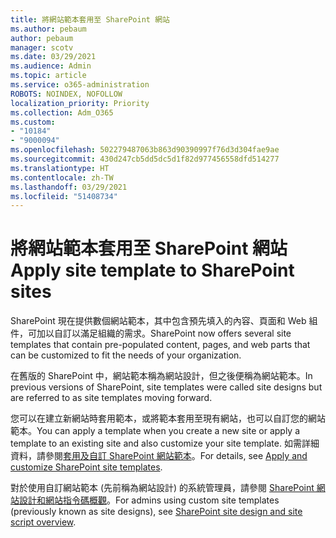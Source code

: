 ```yaml
---
title: 將網站範本套用至 SharePoint 網站
ms.author: pebaum
author: pebaum
manager: scotv
ms.date: 03/29/2021
ms.audience: Admin
ms.topic: article
ms.service: o365-administration
ROBOTS: NOINDEX, NOFOLLOW
localization_priority: Priority
ms.collection: Adm_O365
ms.custom:
- "10184"
- "9000094"
ms.openlocfilehash: 502279487063b863d90390997f76d3d304fae9ae
ms.sourcegitcommit: 430d247cb5dd5dc5d1f82d977456558dfd514277
ms.translationtype: HT
ms.contentlocale: zh-TW
ms.lasthandoff: 03/29/2021
ms.locfileid: "51408734"
---
```

# <a name="apply-site-template-to-sharepoint-sites"></a><span data-ttu-id="3b865-102">將網站範本套用至 SharePoint 網站</span><span class="sxs-lookup"><span data-stu-id="3b865-102">Apply site template to SharePoint sites</span></span>

<span data-ttu-id="3b865-103">SharePoint 現在提供數個網站範本，其中包含預先填入的內容、頁面和 Web 組件，可加以自訂以滿足組織的需求。</span><span class="sxs-lookup"><span data-stu-id="3b865-103">SharePoint now offers several site templates that contain pre-populated content, pages, and web parts that can be customized to fit the needs of your organization.</span></span> 

<span data-ttu-id="3b865-104">在舊版的 SharePoint 中，網站範本稱為網站設計，但之後便稱為網站範本。</span><span class="sxs-lookup"><span data-stu-id="3b865-104">In previous versions of SharePoint, site templates were called site designs but are referred to as site templates moving forward.</span></span> 

<span data-ttu-id="3b865-105">您可以在建立新網站時套用範本，或將範本套用至現有網站，也可以自訂您的網站範本。</span><span class="sxs-lookup"><span data-stu-id="3b865-105">You can apply a template when you create a new site or apply a template to an existing site and also customize your site template.</span></span> <span data-ttu-id="3b865-106">如需詳細資料，請參閱[套用及自訂 SharePoint 網站範本](https://support.microsoft.com/office/39382463-0e45-4d1b-be27-0e96aeec8398)。</span><span class="sxs-lookup"><span data-stu-id="3b865-106">For details, see [Apply and customize SharePoint site templates](https://support.microsoft.com/office/39382463-0e45-4d1b-be27-0e96aeec8398).</span></span>

<span data-ttu-id="3b865-107">對於使用自訂網站範本 (先前稱為網站設計) 的系統管理員，請參閱 [SharePoint 網站設計和網站指令碼概觀](https://docs.microsoft.com/sharepoint/dev/declarative-customization/site-design-overview)。</span><span class="sxs-lookup"><span data-stu-id="3b865-107">For admins using custom site templates (previously known as site designs), see [SharePoint site design and site script overview](https://docs.microsoft.com/sharepoint/dev/declarative-customization/site-design-overview).</span></span>
